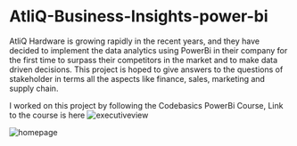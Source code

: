 # AtliQ-Business-Insights-power-bi
AtliQ Hardware is growing rapidly in the recent years, and they have decided to implement the data analytics using PowerBi in their company for the first time to surpass their competitors in the market and to make data driven decisions. This project is hoped to give answers to the questions of stakeholder in terms all the aspects like finance, sales, marketing and supply chain.

I worked on this project by following the Codebasics PowerBi Course, Link to the course is here
![executiveview](https://github.com/neerajaChoragudi/AtliQ-Business-Insights-power-bi/assets/141207588/54172fd5-a356-49b2-a0dd-7e80eefc67e3)

![homepage](https://github.com/neerajaChoragudi/AtliQ-Business-Insights-power-bi/assets/141207588/f8d81ce3-e0a4-4387-9ad8-22f2d242787c)

